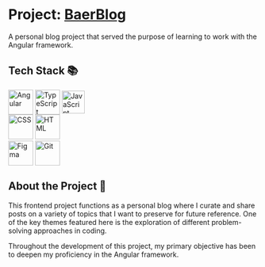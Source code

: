 # Project: <a href="#" target="_blank">BaerBlog</a>

A personal blog project that served the purpose of learning to work with the Angular framework.

## Tech Stack 📚

<div>
  <div>
    <img align="center" width="50" src="https://user-images.githubusercontent.com/25181517/183890595-779a7e64-3f43-4634-bad2-eceef4e80268.png" alt="Angular" title="Angular"/>
    <img align="center" width="50" height="50" src="https://user-images.githubusercontent.com/25181517/183890598-19a0ac2d-e88a-4005-a8df-1ee36782fde1.png" alt="TypeScript" title="TypeScript"/>
    <img align="center" width="46" height="46" src="https://user-images.githubusercontent.com/25181517/117447155-6a868a00-af3d-11eb-9cfe-245df15c9f3f.png" alt="JavaScript" title="JavaScript"/>
  </div>
  <div>
    <img width="50" height="50" src="https://user-images.githubusercontent.com/25181517/183898674-75a4a1b1-f960-4ea9-abcb-637170a00a75.png" alt="CSS" title="CSS/SCSS"/>
    <img width="50" height="50" src="https://user-images.githubusercontent.com/25181517/192158954-f88b5814-d510-4564-b285-dff7d6400dad.png" alt="HTML" title="HTML"/>
  </div>
  <div>
    <img align="center" width="50" height="50" src="https://user-images.githubusercontent.com/25181517/189715289-df3ee512-6eca-463f-a0f4-c10d94a06b2f.png" alt="Figma" title="Figma"/>
    <img align="center" width="50" height="50" src="https://user-images.githubusercontent.com/25181517/192108372-f71d70ac-7ae6-4c0d-8395-51d8870c2ef0.png" alt="Git" title="Git"/>
  </div>
</div>

## About the Project 🔎

This frontend project functions as a personal blog where I curate and share posts on a variety of topics that I want to preserve for future reference. One of the key themes featured here is the exploration of different problem-solving approaches in coding.

Throughout the development of this project, my primary objective has been to deepen my proficiency in the Angular framework.
